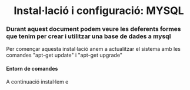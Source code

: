 <h1 align="center">Instal·lació i configuració: MYSQL</h>
<h3> Durant aquest document podem veure les deferents formes que tenim per crear i utilitzar una base de dades a mysql</h3>

<p>Per començar aquesta instal·lació anem a actualitzar el sistema amb les comandes "apt-get update" i "apt-get upgrade"</p>

<h4>Entorn de comandes</h4>
<p>A continuació instal·lem e</p>
  
